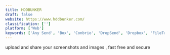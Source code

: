 ```yaml
---
title: HDDBUNKER
draft: false 
website: https://www.hddbunker.com/
classification: ['']
platform: ['Web']
keywords: ['Any Send', 'Box', 'Conbrio', 'DropSend', 'Dropbox', 'FileTransfer.io', 'Framadrop', 'Ge.tt', 'Media Shuttle', 'Mega', 'ProjectSend', 'SendFiles', 'Smash', 'UploadFiles.io', 'Volafile', 'WeTransferit', 'bifile cloud filesharing', 'justbeamit', 'pCloud Transfer', 'pyget', 'reep.io']
---
```

upload and share your screenshots and images , fast free and secure